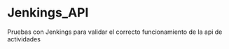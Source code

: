 # Jenkings_API
Pruebas con Jenkings para validar el correcto funcionamiento de la api de actividades   
